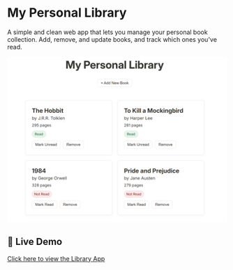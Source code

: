 # My Personal Library

A simple and clean web app that lets you manage your personal book collection. Add, remove, and update books, and track which ones you've read.

![App preview](img/Screenshot%202025-06-27%20233529.png)

## 🔗 Live Demo

[Click here to view the Library App](https://polymorpheteen.github.io/Library/)
